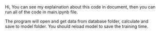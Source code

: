 Hi,
You can see my explaination about this code in document, then you can run all of the code in main.ipynb file.

The program will open and get data from database folder, calculate and save to model folder. You should reload model to save the training time.
